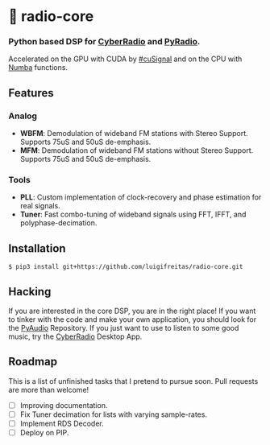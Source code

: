 # 📔 radio-core
### Python based DSP for [CyberRadio](https://github.com/luigifreitas/CyberRadio) and [PyRadio](https://github.com/luigifreitas/PyRadio).
Accelerated on the GPU with CUDA by [#cuSignal](https://github.com/rapidsai/cusignal) and on the CPU with [Numba](https://numba.pydata.org/) functions.

## Features

### Analog
- **WBFM**: Demodulation of wideband FM stations with Stereo Support. Supports 75uS and 50uS de-emphasis.
- **MFM**: Demodulation of wideband FM stations without Stereo Support. Supports 75uS and 50uS de-emphasis.

### Tools
- **PLL**: Custom implementation of clock-recovery and phase estimation for real signals.
- **Tuner**: Fast combo-tuning of wideband signals using FFT, IFFT, and polyphase-decimation.

## Installation
```
$ pip3 install git+https://github.com/luigifreitas/radio-core.git
```

## Hacking
If you are interested in the core DSP, you are in the right place! If you want to tinker with the code and make your own application, you should look for the [PyAudio](https://github.com/luigifreitas/PyRadio) Repository. If you just want to use to listen to some good music, try the [CyberRadio](https://github.com/luigifreitas/CyberRadio) Desktop App.

## Roadmap
This is a list of unfinished tasks that I pretend to pursue soon. Pull requests are more than welcome!
- [ ] Improving documentation.
- [ ] Fix Tuner decimation for lists with varying sample-rates.
- [ ] Implement RDS Decoder.
- [ ] Deploy on PIP.
